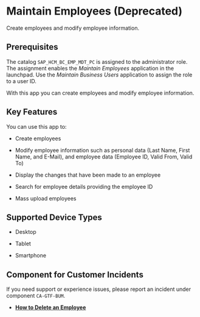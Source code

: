 <!-- loiod211713026f44ede998168334989ecb9 -->

# Maintain Employees \(Deprecated\)

Create employees and modify employee information.



<a name="loiod211713026f44ede998168334989ecb9__section_hrl_454_hdb"/>

## Prerequisites

The catalog `SAP_HCM_BC_EMP_MDT_PC` is assigned to the administrator role. The assignment enables the *Maintain Employees* application in the launchpad. Use the *Maintain Business Users* application to assign the role to a user ID.



With this app you can create employees and modify employee information.



<a name="loiod211713026f44ede998168334989ecb9__section_s4s_p44_mfb"/>

## Key Features

You can use this app to:



-   Create employees

-   Modify employee information such as personal data \(Last Name, First Name, and E-Mail\), and employee data \(Employee ID, Valid From, Valid To\)

-   Display the changes that have been made to an employee

-   Search for employee details providing the employee ID

-   Mass upload employees




<a name="loiod211713026f44ede998168334989ecb9__supported_devices"/>

## Supported Device Types

-   Desktop

-   Tablet

-   Smartphone




<a name="loiod211713026f44ede998168334989ecb9__customer_component"/>

## Component for Customer Incidents

If you need support or experience issues, please report an incident under component `CA-GTF-BUM`.

-   **[How to Delete an Employee](How_to_Delete_an_Employee_1e2615e.md "")**  


